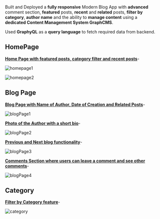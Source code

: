 Built and Deployed a **fully responsive** Modern Blog App with **advanced** comment section, **featured** posts, **recent** and **related** posts, **filter by category**, **author name** and the ability to **manage content** using a **dedicated Content Management System GraphCMS**.

Used **GraphyQL** as a **query language** to fetch required data from backend.

## HomePage
**<ins>Home Page with featured posts, category filter and recent posts</ins>**-

![homepage1](https://user-images.githubusercontent.com/93613771/177631985-e574dcad-d5eb-4ebb-bcaf-344e3f696681.png)

![homepage2](https://user-images.githubusercontent.com/93613771/177632006-fcfacf00-7c11-4f24-bf34-9439f1b195cd.png)


## Blog Page

**<ins>Blog Page with Name of Author, Date of Creation and Related Posts</ins>**-

![blogPage1](https://user-images.githubusercontent.com/93613771/177632033-897912de-845a-4967-a18c-be57c3774fb2.png)

**<ins>Photo of the Author with a short bio</ins>**-

![blogPage2](https://user-images.githubusercontent.com/93613771/177632050-b3a912a9-1a41-4c15-8af7-35c457d2fb8d.png)

**<ins>Previous and Next blog functionality</ins>**-

![blogPage3](https://user-images.githubusercontent.com/93613771/177632061-9547da18-563e-4e3f-a9c1-aecece1ad94f.png)

**<ins>Comments Section where users can leave a comment and see other comments</ins>**-

![blogPage4](https://user-images.githubusercontent.com/93613771/177632079-7978b2e3-85c4-4edc-b27c-d563e20a5c32.png)


## Category

**<ins>Filter by Category feature</ins>**-

![category](https://user-images.githubusercontent.com/93613771/177632098-28b3451b-b27e-4423-bc2b-6bf5d5c62158.png)
